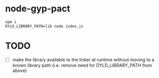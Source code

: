 # node-gyp-pact

```
npm i
DYLD_LIBRARY_PATH=lib node index.js
```

# TODO

- [ ] make the library available to the linker at runtime without moving to a known library path (i.e. remove need for DYLD_LIBRARY_PATH from above)
